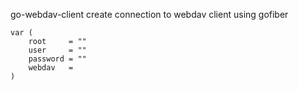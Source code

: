 go-webdav-client create connection to webdav client using gofiber

```
var (
	root     = ""
	user     = ""
	password = ""
	webdav   = 
)
```